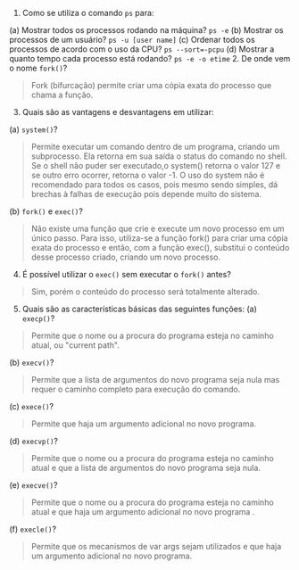 1. Como se utiliza o comando `ps` para:

(a) Mostrar todos os processos rodando na máquina?
`ps -e`
(b) Mostrar os processos de um usuário?
`ps -u [user name]`
(c) Ordenar todos os processos de acordo com o uso da CPU?
`ps --sort=-pcpu`
(d) Mostrar a quanto tempo cada processo está rodando?
`ps -e -o etime`
2. De onde vem o nome `fork()`?

> Fork (bifurcação) permite criar uma cópia exata do processo que chama a função.

3. Quais são as vantagens e desvantagens em utilizar:

(a) `system()`?

> Permite executar um comando dentro de um programa, criando um subprocesso. Ela retorna em sua saída o status do comando no shell. Se o shell não puder ser executado,o system() retorna o valor 127 e se outro erro ocorrer, retorna o valor -1. O uso do system não é recomendado para todos os casos, pois mesmo sendo simples, dá brechas à falhas de execução pois depende muito do sistema.

(b) `fork()` e `exec()`?

> Não existe uma função que crie e execute um novo processo em um único passo. Para isso, utiliza-se a função fork() para criar uma cópia exata do processo e então, com a função exec(), substitui o conteúdo desse processo criado, criando um novo processo.


4. É possível utilizar o `exec()` sem executar o `fork()` antes?

> Sim, porém o conteúdo do processo será totalmente alterado. 

5. Quais são as características básicas das seguintes funções:
(a) `execp()`?
> Permite que o nome ou a procura do programa esteja no caminho atual, ou "current path".

(b) `execv()`?
> Permite que a lista de argumentos do novo programa seja nula mas requer o caminho completo para execução do comando.

(c) `exece()`?
> Permite que haja um argumento adicional no novo programa.

(d) `execvp()`?
> Permite que o nome ou a procura do programa esteja no caminho atual e que a lista de argumentos do novo programa seja nula.

(e) `execve()`?
> Permite que o nome ou a procura do programa esteja no caminho atual e que haja um argumento adicional no novo programa .

(f) `execle()`?
>Permite que os mecanismos de var args sejam utilizados e que haja um argumento adicional no novo programa.



